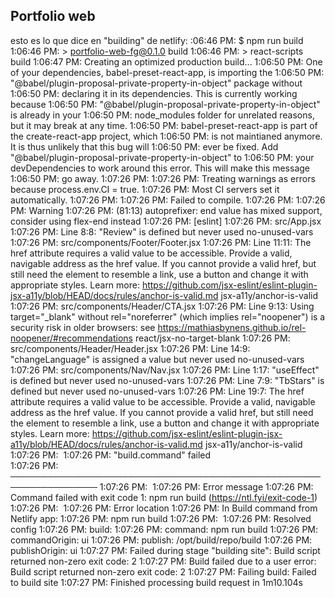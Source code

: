 ## Portfolio web

esto es lo que dice en "building" de netlify: :06:46 PM: $ npm run build
1:06:46 PM: > portfolio-web-fg@0.1.0 build
1:06:46 PM: > react-scripts build
1:06:47 PM: Creating an optimized production build...
1:06:50 PM: One of your dependencies, babel-preset-react-app, is importing the
1:06:50 PM: "@babel/plugin-proposal-private-property-in-object" package without
1:06:50 PM: declaring it in its dependencies. This is currently working because
1:06:50 PM: "@babel/plugin-proposal-private-property-in-object" is already in your
1:06:50 PM: node_modules folder for unrelated reasons, but it may break at any time.
1:06:50 PM: babel-preset-react-app is part of the create-react-app project, which
1:06:50 PM: is not maintianed anymore. It is thus unlikely that this bug will
1:06:50 PM: ever be fixed. Add "@babel/plugin-proposal-private-property-in-object" to
1:06:50 PM: your devDependencies to work around this error. This will make this message
1:06:50 PM: go away.
1:07:26 PM: 
1:07:26 PM: Treating warnings as errors because process.env.CI = true.
1:07:26 PM: Most CI servers set it automatically.
1:07:26 PM: 
1:07:26 PM: Failed to compile.
1:07:26 PM: 
1:07:26 PM: Warning
1:07:26 PM: (81:13) autoprefixer: end value has mixed support, consider using flex-end instead
1:07:26 PM: [eslint]
1:07:26 PM: src/App.jsx
1:07:26 PM:   Line 8:8:  "Review" is defined but never used  no-unused-vars
1:07:26 PM: src/components/Footer/Footer.jsx
1:07:26 PM:   Line 11:11:  The href attribute requires a valid value to be accessible. Provide a valid, navigable address as the href value. If you cannot provide a valid href, but still need the element to resemble a link, use a button and change it with appropriate styles. Learn more: https://github.com/jsx-eslint/eslint-plugin-jsx-a11y/blob/HEAD/docs/rules/anchor-is-valid.md  jsx-a11y/anchor-is-valid
1:07:26 PM: src/components/Header/CTA.jsx
1:07:26 PM:   Line 9:13:  Using target="_blank" without rel="noreferrer" (which implies rel="noopener") is a security risk in older browsers: see https://mathiasbynens.github.io/rel-noopener/#recommendations  react/jsx-no-target-blank
1:07:26 PM: src/components/Header/Header.jsx
1:07:26 PM:   Line 14:9:  "changeLanguage" is assigned a value but never used  no-unused-vars
1:07:26 PM: src/components/Nav/Nav.jsx
1:07:26 PM:   Line 1:17:  "useEffect" is defined but never used                                                                                                                                                                                                                                                                                                                              no-unused-vars
1:07:26 PM:   Line 7:9:   "TbStars" is defined but never used                                                                                                                                                                                                                                                                                                                                no-unused-vars
1:07:26 PM:   Line 19:7:  The href attribute requires a valid value to be accessible. Provide a valid, navigable address as the href value. If you cannot provide a valid href, but still need the element to resemble a link, use a button and change it with appropriate styles. Learn more: https://github.com/jsx-eslint/eslint-plugin-jsx-a11y/blob/HEAD/docs/rules/anchor-is-valid.md  jsx-a11y/anchor-is-valid
1:07:26 PM: ​
1:07:26 PM: "build.command" failed                                        
1:07:26 PM: ────────────────────────────────────────────────────────────────
1:07:26 PM: ​
1:07:26 PM:   Error message
1:07:26 PM:   Command failed with exit code 1: npm run build (https://ntl.fyi/exit-code-1)
1:07:26 PM: ​
1:07:26 PM:   Error location
1:07:26 PM:   In Build command from Netlify app:
1:07:26 PM:   npm run build
1:07:26 PM: ​
1:07:26 PM:   Resolved config
1:07:26 PM:   build:
1:07:26 PM:     command: npm run build
1:07:26 PM:     commandOrigin: ui
1:07:26 PM:     publish: /opt/build/repo/build
1:07:26 PM:     publishOrigin: ui
1:07:27 PM: Failed during stage "building site": Build script returned non-zero exit code: 2
1:07:27 PM: Build failed due to a user error: Build script returned non-zero exit code: 2
1:07:27 PM: Failing build: Failed to build site
1:07:27 PM: Finished processing build request in 1m10.104s